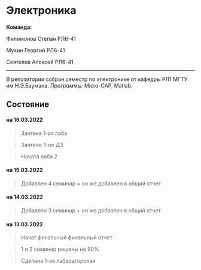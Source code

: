 # Электроника
**Команда:**

Филимонов Степан РЛ6-41

Мухин Георгий РЛ6-41

Сеятелев Алексей РЛ6-41
___
В репозитории собран семестр по электронике от кафедры РЛ1 МГТУ им.Н.Э.Баумана. *Программы:* Micro-CAP, Matlab.

Состояние
--------
#### на 16.03.2022

> Зачтена 1-ая лаба 

> Зачтено 1-ое ДЗ

> Начата лаба 2

#### на 15.03.2022

> Добавлен 4 семинар + он же добавлен в общий отчет 

#### на 14.03.2022

> Добавлен 3 семинар + он же добавлен в общий отчет 

#### на 13.03.2022

> Начат финальный финальный отчет

> 1 и 2 семинар решены на 90%

> Сделана 1-ая лабаратороная 

